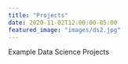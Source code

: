 ```yaml
---
title: "Projects"
date: 2020-11-02T12:00:00-05:00
featured_image: "images/ds2.jpg"
---
```

Example Data Science Projects
